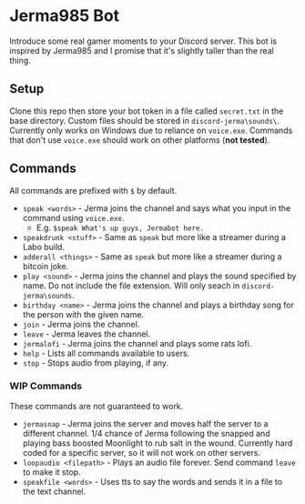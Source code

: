 # Jerma985 Bot
Introduce some real gamer moments to your Discord server. This bot is inspired by Jerma985 and I promise that it's slightly taller than the real thing.

## Setup
Clone this repo then store your bot token in a file called `secret.txt` in the base directory. Custom files should be stored in `discord-jerma\sounds\`. Currently only works on Windows due to reliance on `voice.exe`. Commands that don't use `voice.exe` should work on other platforms (**not tested**).

## Commands
All commands are prefixed with `$` by default.

* `speak <words>` - Jerma joins the channel and says what you input in the command using `voice.exe`.
  * E.g. `$speak What's up guys, Jermabot here.`
* `speakdrunk <stuff>` - Same as `speak` but more like a streamer during a Labo build.
* `adderall <things>` - Same as `speak` but more like a streamer during a bitcoin joke.
* `play <sound>` - Jerma joins the channel and plays the sound specified by name. Do not include the file extension. Will only seach in `discord-jerma\sounds`.
* `birthday <name>` - Jerma joins the channel and plays a birthday song for the person with the given name.
* `join` - Jerma joins the channel.
* `leave` - Jerma leaves the channel.
* `jermalofi` - Jerma joins the channel and plays some rats lofi.
* `help` - Lists all commands available to users.
* `stop` - Stops audio from playing, if any.


### WIP Commands
These commands are not guaranteed to work.

* `jermasnap` - Jerma joins the server and moves half the server to a different channel. 1/4 chance of Jerma following the snapped and playing bass boosted Moonlight to rub salt in the wound. Currently hard coded for a specific server, so it will not work on other servers.
* `loopaudio <filepath>` - Plays an audio file forever. Send command `leave` to make it stop.
* `speakfile <words>` - Uses tts to say the words and sends it in a file to the text channel.
